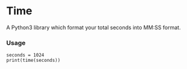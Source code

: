 # Time
A Python3 library which format your total seconds into MM:SS format.

### Usage
```
seconds = 1024
print(time(seconds))
```
